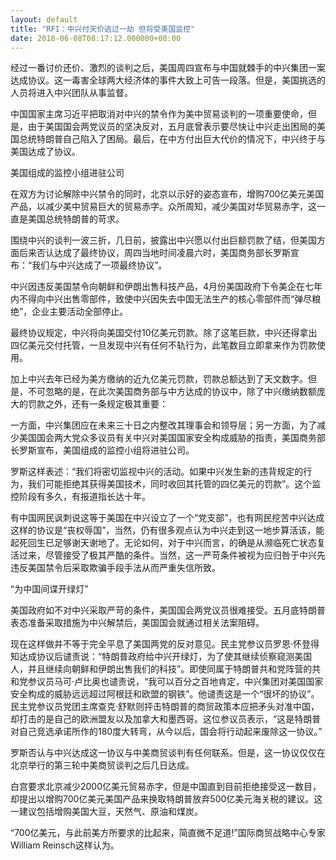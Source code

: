 ```yaml
---
layout: default
title: "RFI：中兴付天价逃过一劫 但将受美国监控"
date: 2018-06-08T08:17:12.000000+08:00
---
```


经过一番讨价还价、激烈的谈判之后，美国周四宣布与中国就棘手的中兴集团一案达成协议。这一毒害全球两大经济体的事件大致上可告一段落。但是，美国挑选的人员将进入中兴团队从事监督。

中国国家主席习近平把取消对中兴的禁令作为美中贸易谈判的一项重要使命，但是，由于美国国会两党议员的坚决反对，五月底曾表示要尽快让中兴走出困局的美国总统特朗普自己陷入了困局。最后，在中方付出巨大代价的情况下，中兴终于与美国达成了协议。

美国组成的监控小组进驻公司

在双方为讨论解除中兴禁令的同时，北京以示好的姿态宣布，增购700亿美元美国产品，以减少美中贸易巨大的贸易赤字。众所周知，减少美国对华贸易赤字，这一直是美国总统特朗普的苛求。

围绕中兴的谈判一波三折，几日前，披露出中兴愿以付出巨额罚款了结，但美国方面后来否认达成了最终协议，周四当地时间凌晨六时，美国商务部长罗斯宣布：“我们与中兴达成了一项最终协议”。

中兴因违反美国禁令向朝鲜和伊朗出售科技产品，4月份美国政府下令美企在七年内不得向中兴出售零部件，致使中兴因失去中国无法生产的核心零部件而“弹尽粮绝”，企业主要活动全部停止。

最终协议规定，中兴将向美国交付10亿美元罚款。除了这笔巨款，中兴还得拿出四亿美元交付托管，一旦发现中兴有任何不轨行为，此笔数目立即拿来作为罚款使用。

加上中兴去年已经为美方缴纳的近九亿美元罚款，罚款总额达到了天文数字。但是，不可忽略的是，在此次美国商务部与中方达成的协议中，除了中兴缴纳数额庞大的罚款之外，还有一条规定极其重要：

一方面，中兴集团应在未来三十日之内整改其理事会和领导层；另一方面，为了减少美国国会两大党众多议员有关中兴对美国国家安全构成威胁的指责，美国商务部长罗斯宣布，美国组成的监控小组将进驻公司。

罗斯这样表述：“我们将密切监视中兴的活动。如果中兴发生新的违背规定的行为，我们可能拒绝其获得美国技术，同时收回其托管的四亿美元的罚款”。这个监控阶段有多久，有报道指长达十年。

有中国网民讽刺说这等于美国在中兴设立了一个“党支部”，也有网民挖苦中兴达成这样的协议是“丧权辱国”，当然，仍有很多观点认为中兴走到这一地步算活该，能起死回生已足够谢天谢地了。无论如何，对于中兴而言，的确是从濒临死亡状态复活过来，尽管接受了极其严酷的条件。当然，这一严苛条件被视为应归咎于中兴先违反美国禁令后采取欺骗手段手法从而严重失信所致。

“为中国间谍开绿灯”

美国政府如不对中兴采取严苛的条件，美国国会两党议员很难接受。五月底特朗普表态准备采取措施为中兴解禁后，美国国会就通过相关法案阻碍。

现在这样做并不等于完全平息了美国两党的反对意见。民主党参议员罗恩·怀登得知达成协议后谴责说：“特朗普政府给中兴开绿灯，为了使其继续侦察窥测美国人，并且继续向朝鲜和伊朗出售我们的科技”。即使同属于特朗普共和党阵营的共和党参议员马可·卢比奥也谴责说，“我可以百分之百地肯定，中兴集团对美国国家安全构成的威胁远远超过阿根廷和欧盟的钢铁”。他谴责这是一个“很坏的协议”。民主党参议员党团主席查克·舒默则抨击特朗普的商贸政策本应把矛头对准中国，却打击的是自己的欧洲盟友以及加拿大和墨西哥。这位参议员表示，“这是特朗普对自己竞选承诺所作的180度大转弯，从今以后，国会将行动起来废除这一协议。”

罗斯否认与中兴达成这一协议与中美商贸谈判有任何联系。但是，这一协议仅仅在北京举行的第三轮中美商贸谈判之后几日达成。

白宫要求北京减少2000亿美元贸易赤字，但是中国直到目前拒绝接受这一数目，却提出以增购700亿美元美国产品来换取特朗普放弃500亿美元海关税的建议。这一建议包括增购美国大豆，天然气、原油和煤炭。

“700亿美元，与此前美方所要求的比起来，简直微不足道!”国际商贸战略中心专家William Reinsch这样认为。

